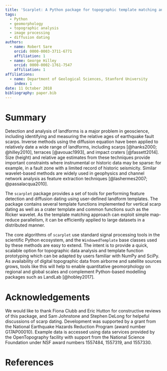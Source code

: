 ```yaml
---
title: 'Scarplet: A Python package for topographic template matching and diffusion dating'
tags:
  - Python
  - geomorphology
  - topographic analysis
  - image processing
  - diffusion dating
authors:
  - name: Robert Sare
    orcid: 0000-0003-3711-6771
    affiliation: 1
  - name: George Hilley
    orcid: 0000-0002-1761-7547
    affiliation: 1
affiliations:
  - name: Department of Geological Sciences, Stanford University
    index: 1          
date: 11 October 2018
bibliography: paper.bib
---
```


# Summary

Detection and analysis of landforms is a major problem in geoscience, including
identifying and measuring the relative ages of earthquake fault scarps. Inverse 
methods using the diffusion equation have been applied to relatively date a wide range of landforms, 
including scarps [@hanks2000; @hilley2010], terraces [@avouac1993], 
and impact craters [@fassett2014]. Size (height) and relative age estimates from
these techniques provide important constraints where instrumental or historic data
may be sparse: for example, in a fault zone with a limited record of historic 
seismicity. Similar wavelet-based methods are widely used in geophysics and 
channel network analysis as feature extraction techniques [@lashermes2007; @passalacqua2010].

The ``scarplet`` package provides a set of tools for performing feature
detection and diffusion dating using user-defined landform templates.
The package contains several template functions implemented for vertical scarp
dating as well as a crater template and common functions such as the Ricker 
wavelet. As the template matching approach can exploit simple map-reduce 
parallelism, it can be efficiently applied to large datasets in a distributed 
manner.

The core algorithms of ``scarplet`` use standard signal processing 
tools in the scientific Python ecosystem, and the ``WindowedTemplate`` base 
classes used by these methods are easy to extend. The intent is to provide a 
quick, scalable option for topographic data analysis and template function 
prototyping which can be adapted by users familiar with NumPy and SciPy. As availability of
digital topographic data from airborne and satellite sources grows, tools like this
will help to enable quantitative geomorphology on regional and global scales and
complement Python-based modelling packages such as LandLab [@hobley2017].

# Acknowledgements

We would like to thank Fiona Clubb and Eric Hutton for constructive reviews of
this package, and Sam Johnstone and Stephen DeLong for helpeful discussions of
scarp dating. Development was supported by a grant from the National
Earthquake Hazards Reduction Program (award number G17AP00010). Example data is
accessed using data services provided by the OpenTopography facility with 
support from the National Science Foundation under NSF award numbers 1557484, 
1557319, and 1557330.

# References

